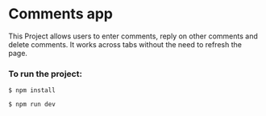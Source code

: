 # Comments app

This Project allows users to enter comments, reply on other comments and delete comments. It works across tabs without the need to refresh the page.

### To run the project:

```
$ npm install
```

```
$ npm run dev
```

